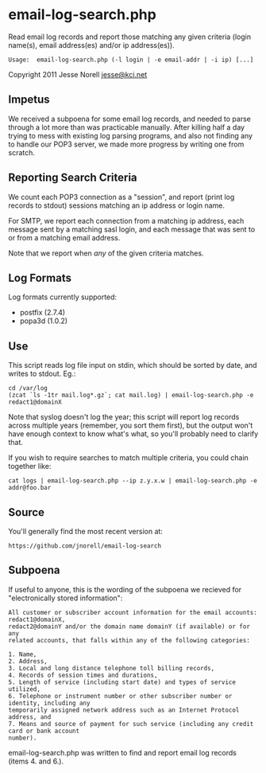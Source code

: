 email-log-search.php
====================

Read email log records and report those matching any given criteria
(login name(s), email address(es) and/or ip address(es)).

    Usage:  email-log-search.php (-l login | -e email-addr | -i ip) [...]

Copyright 2011 Jesse Norell <jesse@kci.net>

Impetus
-------

We received a subpoena for some email log records, and needed
to parse through a lot more than was practicable manually.
After killing half a day trying to mess with existing log parsing
programs, and also not finding any to handle our POP3 server,
we made more progress by writing one from scratch.

Reporting Search Criteria
-------------------------

We count each POP3 connection as a "session", and report (print log records to stdout)
sessions matching an ip address or login name.

For SMTP, we report each connection from a matching ip address, each message
sent by a matching sasl login, and each message that was sent to or from a
matching email address.

Note that we report when *any* of the given criteria matches.

Log Formats
-----------

Log formats currently supported:

* postfix (2.7.4)
* popa3d (1.0.2)

Use
---

This script reads log file input on stdin, which should be sorted by date,
and writes to stdout.  Eg.:

    cd /var/log
    (zcat `ls -1tr mail.log*.gz`; cat mail.log) | email-log-search.php -e redact1@domainX

Note that syslog doesn't log the year; this script will report log records across
multiple years (remember, you sort them first), but the output won't have enough context
to know what's what, so you'll probably need to clarify that.

If you wish to require searches to match multiple criteria, you could chain together like:

    cat logs | email-log-search.php --ip z.y.x.w | email-log-search.php -e addr@foo.bar

Source
------

You'll generally find the most recent version at:

    https://github.com/jnorell/email-log-search

Subpoena
--------

If useful to anyone, this is the wording of the subpoena we recieved
for "electronically stored information":

    All customer or subscriber account information for the email accounts: redact1@domainX,
    redact2@domainY and/or the domain name domainY (if available) or for any
    related accounts, that falls within any of the following categories:
  
    1. Name,
    2. Address,
    3. Local and long distance telephone toll billing records,
    4. Records of session times and durations,
    5. Length of service (including start date) and types of service utilized,
    6. Telephone or instrument number or other subscriber number or identity, including any
    temporarily assigned network address such as an Internet Protocol address, and
    7. Means and source of payment for such service (including any credit card or bank account
    number).

email-log-search.php was written to find and report email log records (items 4. and 6.).


